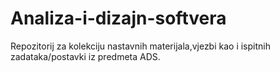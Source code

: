# Analiza-i-dizajn-softvera
Repozitorij za kolekciju nastavnih materijala,vjezbi kao i ispitnih zadataka/postavki iz predmeta ADS.
